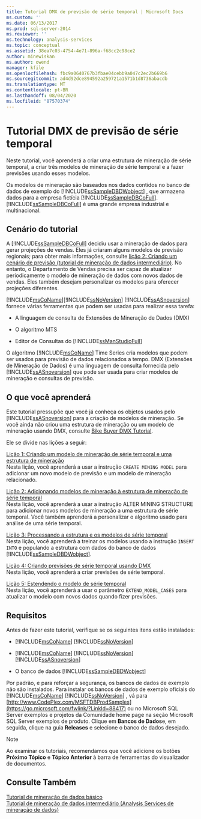 ```yaml
---
title: Tutorial DMX de previsão de série temporal | Microsoft Docs
ms.custom: ''
ms.date: 06/13/2017
ms.prod: sql-server-2014
ms.reviewer: ''
ms.technology: analysis-services
ms.topic: conceptual
ms.assetid: 38ea7c03-4754-4e71-896a-f68cc2c98ce2
author: minewiskan
ms.author: owend
manager: kfile
ms.openlocfilehash: fbc9a0640767b3fbae04cebb9a047c2ec2b669b6
ms.sourcegitcommit: ad4d92dce894592a259721a1571b1d8736abacdb
ms.translationtype: MT
ms.contentlocale: pt-BR
ms.lasthandoff: 08/04/2020
ms.locfileid: "87570374"
---
```

# <a name="time-series-prediction-dmx-tutorial"></a>Tutorial DMX de previsão de série temporal
  Neste tutorial, você aprenderá a criar uma estrutura de mineração de série temporal, a criar três modelos de mineração de série temporal e a fazer previsões usando esses modelos.  
  
 Os modelos de mineração são baseados nos dados contidos no banco de dados de exemplo do  [!INCLUDE[ssSampleDBDWobject](../includes/sssampledbdwobject-md.md)] , que armazena dados para a empresa fictícia [!INCLUDE[ssSampleDBCoFull](../includes/sssampledbcofull-md.md)]. [!INCLUDE[ssSampleDBCoFull](../includes/sssampledbcofull-md.md)] é uma grande empresa industrial e multinacional.  
  
## <a name="tutorial-scenario"></a>Cenário do tutorial  
 A [!INCLUDE[ssSampleDBCoFull](../includes/sssampledbcofull-md.md)] decidiu usar a mineração de dados para gerar projeções de vendas. Eles já criaram alguns modelos de previsão regionais; para obter mais informações, consulte [lição 2: Criando um cenário de previsão &#40;tutorial de mineração de dados intermediário&#41;](../../2014/tutorials/lesson-2-building-a-forecasting-scenario-intermediate-data-mining-tutorial.md). No entanto, o Departamento de Vendas precisa ser capaz de atualizar periodicamente o modelo de mineração de dados com novos dados de vendas. Eles também desejam personalizar os modelos para oferecer projeções diferentes.  
  
 [!INCLUDE[msCoName](../includes/msconame-md.md)][!INCLUDE[ssNoVersion](../includes/ssnoversion-md.md)] [!INCLUDE[ssASnoversion](../includes/ssasnoversion-md.md)] fornece várias ferramentas que podem ser usadas para realizar essa tarefa:  
  
-   A linguagem de consulta de Extensões de Mineração de Dados (DMX)  
  
-   O algoritmo MTS  
  
-   Editor de Consultas do [!INCLUDE[ssManStudioFull](../includes/ssmanstudiofull-md.md)]  
  
 O algoritmo [!INCLUDE[msCoName](../includes/msconame-md.md)] Time Series cria modelos que podem ser usados para previsão de dados relacionados a tempo. DMX (Extensões de Mineração de Dados) é uma linguagem de consulta fornecida pelo [!INCLUDE[ssASnoversion](../includes/ssasnoversion-md.md)] que pode ser usada para criar modelos de mineração e consultas de previsão.  
  
## <a name="what-you-will-learn"></a>O que você aprenderá  
 Este tutorial pressupõe que você já conheça os objetos usados pelo [!INCLUDE[ssASnoversion](../includes/ssasnoversion-md.md)] para a criação de modelos de mineração. Se você ainda não criou uma estrutura de mineração ou um modelo de mineração usando DMX, consulte [Bike Buyer DMX Tutorial](../../2014/tutorials/bike-buyer-dmx-tutorial.md).  
  
 Ele se divide nas lições a seguir:  
  
 [Lição 1: Criando um modelo de mineração de série temporal e uma estrutura de mineração](../../2014/tutorials/lesson-1-creating-a-time-series-mining-model-and-mining-structure.md)  
 Nesta lição, você aprenderá a usar a instrução `CREATE MINING MODEL` para adicionar um novo modelo de previsão e um modelo de mineração relacionado.  
  
 [Lição 2: Adicionando modelos de mineração à estrutura de mineração de série temporal](../../2014/tutorials/lesson-2-adding-mining-models-to-the-time-series-mining-structure.md)  
 Nesta lição, você aprenderá a usar a instrução ALTER MINING STRUCTURE para adicionar novos modelos de mineração a uma estrutura de série temporal. Você também aprenderá a personalizar o algoritmo usado para análise de uma série temporal.  
  
 [Lição 3: Processando a estrutura e os modelos de série temporal](../../2014/tutorials/lesson-3-processing-the-time-series-structure-and-models.md)  
 Nesta lição, você aprenderá a treinar os modelos usando a instrução `INSERT INTO` e populando a estrutura com dados do banco de dados [!INCLUDE[ssSampleDBDWobject](../includes/sssampledbdwobject-md.md)].  
  
 [Lição 4: Criando previsões de série temporal usando DMX](../../2014/tutorials/lesson-4-creating-time-series-predictions-using-dmx.md)  
 Nesta lição, você aprenderá a criar previsões de série temporal.  
  
 [Lição 5: Estendendo o modelo de série temporal](../../2014/tutorials/lesson-5-extending-the-time-series-model.md)  
 Nesta lição, você aprenderá a usar o parâmetro `EXTEND_MODEL_CASES` para atualizar o modelo com novos dados quando fizer previsões.  
  
## <a name="requirements"></a>Requisitos  
 Antes de fazer este tutorial, verifique se os seguintes itens estão instalados:  
  
-   [!INCLUDE[msCoName](../includes/msconame-md.md)] [!INCLUDE[ssNoVersion](../includes/ssnoversion-md.md)]  
  
-   [!INCLUDE[msCoName](../includes/msconame-md.md)] [!INCLUDE[ssNoVersion](../includes/ssnoversion-md.md)] [!INCLUDE[ssASnoversion](../includes/ssasnoversion-md.md)]  
  
-   O banco de dados [!INCLUDE[ssSampleDBDWobject](../includes/sssampledbdwobject-md.md)]  
  
 Por padrão, e para reforçar a segurança, os bancos de dados de exemplo não são instalados. Para instalar os bancos de dados de exemplo oficiais do [!INCLUDE[msCoName](../includes/msconame-md.md)] [!INCLUDE[ssNoVersion](../includes/ssnoversion-md.md)] , vá para [http://www.CodePlex.com/MSFTDBProdSamples](https://go.microsoft.com/fwlink/?LinkId=88417) ou no Microsoft SQL Server exemplos e projetos da Comunidade home page na seção Microsoft SQL Server exemplos de produto. Clique em **Bancos de Dados**e, em seguida, clique na guia **Releases** e selecione o banco de dados desejado.  
  
> [!NOTE]  
>  Ao examinar os tutoriais, recomendamos que você adicione os botões **Próximo Tópico** e **Tópico Anterior** à barra de ferramentas do visualizador de documentos.  
  
## <a name="see-also"></a>Consulte Também  
 [Tutorial de mineração de dados básico](../../2014/tutorials/basic-data-mining-tutorial.md)   
 [Tutorial de mineração de dados intermediário &#40;Analysis Services de mineração de dados&#41;](../../2014/tutorials/intermediate-data-mining-tutorial-analysis-services-data-mining.md)  
  
  
